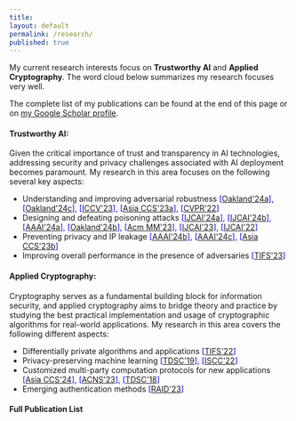 ```yaml
---
title:
layout: default
permalink: /research/
published: true
---
```


<!--## Research
My research interests fall in three macro-areas of computer science and engineering:
- distributed systems
- intelligent and autonomous systems
- algorithms and optimization

Focuses I have interested on are:
- Wireless Sensor Networks
- Edge Computing
- [Edge Intelligence]({{site.baseurl}}/research/edge-ai)
- Federated Learning
- Autonomous Vehicles
- Reinforcement Learning
- Swarm Intelligence
- Genetic Algorithms-->


My current research interests focus on __Trustworthy AI__ and __Applied Cryptography__. The word cloud below summarizes my research focuses very well. 

The complete list of my publications can be found at the end of this page or on [my Google Scholar profile](https://scholar.google.com/citations?user=JK21OM0AAAAJ). 

#### Trustworthy AI:  
Given the critical importance of trust and transparency in AI technologies, addressing security and privacy challenges associated with AI deployment becomes paramount. My research in this area focuses on the following several key aspects: 
- Understanding and improving adversarial robustness <span style="color:blue"> [[Oakland'24a]({{site.baseurl}}/research/trustworthyAI)], [[Oakland'24c]({{site.baseurl}}/research/trustworthyAI)], [[ICCV'23]({{site.baseurl}}/research/trustworthyAI)], [[Asia CCS'23a]({{site.baseurl}}/research/trustworthyAI)], [[CVPR'22]({{site.baseurl}}/research/trustworthyAI)] </span>  
- Designing and defeating poisoning attacks <span style="color:blue"> [[IJCAI'24a]({{site.baseurl}}/research/trustworthyAI)], [[IJCAI'24b]({{site.baseurl}}/research/trustworthyAI)], [[AAAI'24a]({{site.baseurl}}/research/trsutworthyAI)], [[Oakland'24b]({{site.baseurl}}/research/trustworthyAI)], [[Acm MM'23]({{site.baseurl}}/research/trustworthyAI)], [[IJCAI'23]({{site.baseurl}}/research/trustworthyAI)], [[IJCAI'22]({{site.baseurl}}/research/trustworthyAI)] </span>  
- Preventing privacy and IP leakage <span style="color:blue"> [[AAAI'24b]({{site.baseurl}}/research/trustworthyAI)], [[AAAI'24c]({{site.baseurl}}/research/trustworthyAI)], [[Asia CCS'23b]({{site.baseurl}}/research/trustworthyAI)] </span>  
- Improving overall performance in the presence of adversaries <span style="color:blue"> [[TIFS'23]({{site.baseurl}}/research/trustworthyAI)] </span>  


#### Applied Cryptography:  
Cryptography serves as a fundamental building block for information security, and applied cryptography aims to bridge theory and practice by studying the best practical implementation and usage of cryptographic algorithms for real-world applications. My research in this area covers the following different aspects:
- Differentially private algorithms and applications <span style="color:blue"> [[TIFS'22]({{site.baseurl}}/research/appCrypt)] </span>  
- Privacy-preserving machine learning <span style="color:blue"> [[TDSC'19]({{site.baseurl}}/research/appCrypt)], [[ISCC'22]({{site.baseurl}}/research/appCrypt)]</span>  
- Customized multi-party computation protocols for new applications <span style="color:blue"> [[Asia CCS'24]({{site.baseurl}}/research/appCrypt)], [[ACNS'23]({{site.baseurl}}/research/appCrypt)], [[TDSC'18]({{site.baseurl}}/research/appCrypt)]</span>  
- Emerging authentication methods <span style="color:blue"> [[RAID'23]({{site.baseurl}}/research/appCrypt)]</span>  

#### Full Publication List 